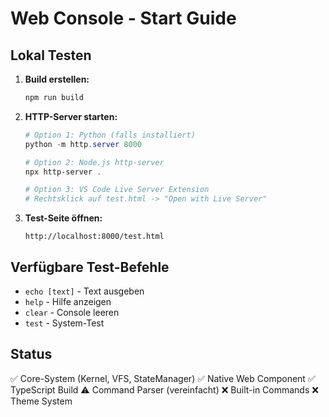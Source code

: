 # Web Console - Start Guide

## Lokal Testen

1. **Build erstellen:**

   ```powershell
   npm run build
   ```

2. **HTTP-Server starten:**

   ```powershell
   # Option 1: Python (falls installiert)
   python -m http.server 8000

   # Option 2: Node.js http-server
   npx http-server .

   # Option 3: VS Code Live Server Extension
   # Rechtsklick auf test.html -> "Open with Live Server"
   ```

3. **Test-Seite öffnen:**
   ```
   http://localhost:8000/test.html
   ```

## Verfügbare Test-Befehle

- `echo [text]` - Text ausgeben
- `help` - Hilfe anzeigen
- `clear` - Console leeren
- `test` - System-Test

## Status

✅ Core-System (Kernel, VFS, StateManager)
✅ Native Web Component
✅ TypeScript Build
⚠️ Command Parser (vereinfacht)
❌ Built-in Commands
❌ Theme System
